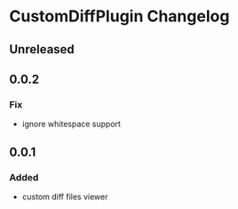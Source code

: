 <!-- Keep a Changelog guide -> https://keepachangelog.com -->

# CustomDiffPlugin Changelog

## Unreleased

## 0.0.2
### Fix
- ignore whitespace support


## 0.0.1
### Added
- custom diff files viewer
